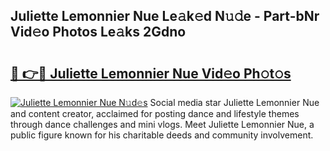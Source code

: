 ## Juliette Lemonnier Nue Le𝚊k𝚎d N𝚞𝚍e - Part-bNr Vid𝚎o Photos Le𝚊ks 2Gdno

# <h2><a href="http://fb75tks.evod.top/?m=Juliette+Lemonnier+Nue">🔗 👉🔴 Juliette Lemonnier Nue Vid𝚎o Ph𝚘t𝚘s</a></h2>

[![Juliette Lemonnier Nue N𝚞d𝚎s](https://i.imgur.com/8V9OHl7.gif)](http://fb75tks.evod.top/?m=Juliette+Lemonnier+Nue)
Social media star Juliette Lemonnier Nue and content creator, acclaimed for posting dance and lifestyle themes through dance challenges and mini vlogs. Meet Juliette Lemonnier Nue, a public figure known for his charitable deeds and community involvement. 
